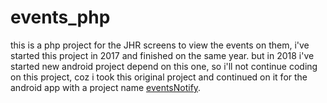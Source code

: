 # events_php
this is a php project for the JHR screens to view the events on them, i've started this project in 2017 and finished on the same year.
but in 2018 i've started new android project depend on this one, so i'll not continue coding on this project,
coz i took this original project and continued on it for the android app with a project name <a href="https://github.com/AbdallahDev/EventsNotifyPHP">eventsNotify</a>.
